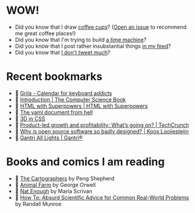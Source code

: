 # WOW!

- Did you know that I draw [coffee cups](https://papercups.mamuso.net/)? ([Open an issue](https://github.com/mamuso/papercups/issues) to recommend me great coffee places!)
- Did you know that I'm trying to build [a time machine](https://github.com/mamuso/fluxcapacitor)?
- Did you know that I post rather insubstantial things [in my feed](https://feed.mamuso.net/)?
- Did you know that [I don't tweet much](https://twitter.com/mamuso)?

# Recent bookmarks

- 👀 [Grila - Calendar for keyboard addicts](https://lowtechguys.com/grila/)
- 👀 [Introduction | The Computer Science Book](https://thecomputersciencebook.com/book/)
- 👀 [HTML with Superpowers | HTML with Superpowers](https://htmlwithsuperpowers.netlify.app/)
- 👀 [The yaml document from hell](https://ruudvanasseldonk.com/2023/01/11/the-yaml-document-from-hell)
- 👀 [3D in CSS](https://garden.bradwoods.io/notes/css/3d)
- 👀 [Product-led growth and profitability: What’s going on? | TechCrunch](https://techcrunch.com/2023/01/02/product-led-growth-and-profitability-whats-going-on/)
- 👀 [Why is open source software so badly designed? | Koos Looijesteijn](https://www.kooslooijesteijn.net/blog/why-is-free-open-source-software-badly-designed)
- 👀 [Gantri All Lights | Gantri®](https://www.gantri.com/shop/all-lights)


# Books and comics I am reading

- 📘 [The Cartographers](https://www.goodreads.com/book/show/56224531) by Peng Shepherd
- 📘 [Animal Farm](https://www.goodreads.com/book/show/8349198) by George Orwell
- 📘 [Nat Enough](https://www.goodreads.com/book/show/45714795) by Maria Scrivan
- 📘 [How To: Absurd Scientific Advice for Common Real-World Problems](https://www.goodreads.com/book/show/43851501) by Randall Munroe

